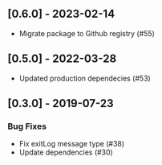 ## [0.6.0] - 2023-02-14

- Migrate package to Github registry (#55)

## [0.5.0] - 2022-03-28

- Updated production dependecies (#53)
## [0.3.0] - 2019-07-23

### Bug Fixes

- Fix exitLog message type (#38)
- Update dependencies (#30)